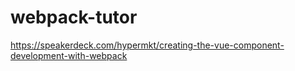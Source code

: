 # webpack-tutor

https://speakerdeck.com/hypermkt/creating-the-vue-component-development-with-webpack
